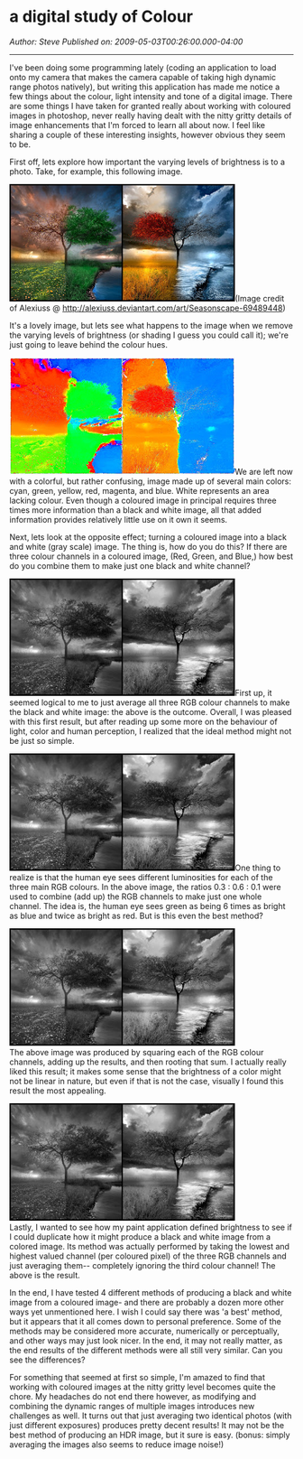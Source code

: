 # a digital study of Colour

*Author: Steve*
*Published on: 2009-05-03T00:26:00.000-04:00*

---

I've been doing some programming lately (coding an application to load onto my camera that makes the camera capable of taking high dynamic range photos natively), but writing this application has made me notice a few things about the colour, light intensity and tone of a digital image. There are some things I have taken for granted really about working with coloured images in photoshop, never really having dealt with the nitty gritty details of image enhancements that I'm forced to learn all about now. I feel like sharing a couple of these interesting insights, however obvious they seem to be.  
  
First off, lets explore how important the varying levels of brightness is to a photo. Take, for example, this following image.  
  
[![](Seasons.jpg)](http://2.bp.blogspot.com/_kfv2ADnjgQg/Sf0ddygHUNI/AAAAAAAADy0/mdySHdazQBY/s1600-h/Seasons.jpg)(Image credit of Alexiuss @ http://alexiuss.deviantart.com/art/Seasonscape-69489448)  
  
It's a lovely image, but lets see what happens to the image when we remove the varying levels of brightness (or shading I guess you could call it); we're just going to leave behind the colour hues.  
  
[![](nodarkness.jpg)](http://1.bp.blogspot.com/_kfv2ADnjgQg/Sf0ddxe-LCI/AAAAAAAADy8/bxnqf5e1MXk/s1600-h/nodarkness.jpg)We are left now with a colorful, but rather confusing, image made up of several main colors: cyan, green, yellow, red, magenta, and blue. White represents an area lacking colour. Even though a coloured image in principal requires three times more information than a black and white image, all that added information provides relatively little use on it own it seems.  
  
Next, lets look at the opposite effect; turning a coloured image into a black and white (gray scale) image. The thing is, how do you do this? If there are three colour channels in a coloured image, (Red, Green, and Blue,) how best do you combine them to make just one black and white channel?  
  
  
[![](im2.jpg)](http://2.bp.blogspot.com/_kfv2ADnjgQg/Sf0leAkmTsI/AAAAAAAADzM/X2fXFtLzg00/s1600-h/im2.jpg)First up, it seemed logical to me to just average all three RGB colour channels to make the black and white image: the above is the outcome. Overall, I was pleased with this first result, but after reading up some more on the behaviour of light, color and human perception, I realized that the ideal method might not be just so simple.  
  
[![](im4.jpg)](http://2.bp.blogspot.com/_kfv2ADnjgQg/Sf0lerxgu-I/AAAAAAAADzc/F_HXsjYt_zY/s1600-h/im4.jpg)One thing to realize is that the human eye sees different luminosities for each of the three main RGB colours. In the above image, the ratios 0.3 : 0.6 : 0.1 were used to combine (add up) the RGB channels to make just one whole channel. The idea is, the human eye sees green as being 6 times as bright as blue and twice as bright as red. But is this even the best method?  
  
 [![](im3.jpg)](http://2.bp.blogspot.com/_kfv2ADnjgQg/Sf0leavllJI/AAAAAAAADzU/cGY7RSEcpKc/s1600-h/im3.jpg)  
The above image was produced by squaring each of the RGB colour channels, adding up the results, and then rooting that sum. I actually really liked this result; it makes some sense that the brightness of a color might not be linear in nature, but even if that is not the case, visually I found this result the most appealing.   
  
[![](im1.jpg)](http://3.bp.blogspot.com/_kfv2ADnjgQg/Sf0leHWbSvI/AAAAAAAADzE/1dPhuQ11yJs/s1600-h/im1.jpg)  
Lastly, I wanted to see how my paint application defined brightness to see if I could duplicate how it might produce a black and white image from a colored image. Its method was actually performed by taking the lowest and highest valued channel (per coloured pixel) of the three RGB channels and just averaging them-- completely ignoring the third colour channel! The above is the result.   
  
In the end, I have tested 4 different methods of producing a black and white image from a coloured image- and there are probably a dozen more other ways yet unmentioned here. I wish I could say there was 'a best' method, but it appears that it all comes down to personal preference. Some of the methods may be considered more accurate, numerically or perceptually, and other ways may just look nicer. In the end, it may not really matter, as the end results of the different methods were all still very similar. Can you see the differences?  
  
For something that seemed at first so simple, I'm amazed to find that working with coloured images at the nitty gritty level becomes quite the chore. My headaches do not end there however, as modifying and combining the dynamic ranges of multiple images introduces new challenges as well. It turns out that just averaging two identical photos (with just different exposures) produces pretty decent results! It may not be the best method of producing an HDR image, but it sure is easy. (bonus: simply averaging the images also seems to reduce image noise!)